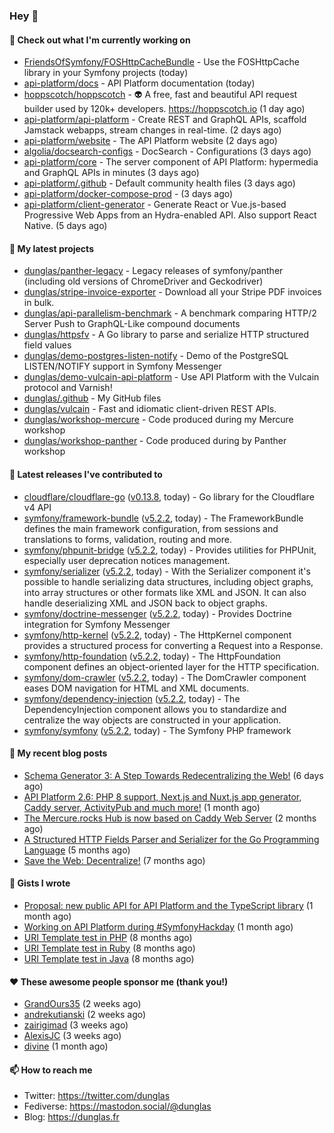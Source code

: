 ### Hey 👋

#### 👷 Check out what I'm currently working on

- [FriendsOfSymfony/FOSHttpCacheBundle](https://github.com/FriendsOfSymfony/FOSHttpCacheBundle) - Use the FOSHttpCache library in your Symfony projects (today)
- [api-platform/docs](https://github.com/api-platform/docs) - API Platform documentation (today)
- [hoppscotch/hoppscotch](https://github.com/hoppscotch/hoppscotch) - 👽 A free, fast and beautiful API request builder used by 120k&#43; developers. https://hoppscotch.io (1 day ago)
- [api-platform/api-platform](https://github.com/api-platform/api-platform) - Create REST and GraphQL APIs, scaffold Jamstack webapps, stream changes in real-time. (2 days ago)
- [api-platform/website](https://github.com/api-platform/website) - The API Platform website (2 days ago)
- [algolia/docsearch-configs](https://github.com/algolia/docsearch-configs) - DocSearch - Configurations (3 days ago)
- [api-platform/core](https://github.com/api-platform/core) - The server component of API Platform: hypermedia and GraphQL APIs in minutes (3 days ago)
- [api-platform/.github](https://github.com/api-platform/.github) - Default community health files (3 days ago)
- [api-platform/docker-compose-prod](https://github.com/api-platform/docker-compose-prod) -  (3 days ago)
- [api-platform/client-generator](https://github.com/api-platform/client-generator) - Generate React or Vue.js-based Progressive Web Apps from an Hydra-enabled API. Also support React Native. (5 days ago)

#### 🌱 My latest projects

- [dunglas/panther-legacy](https://github.com/dunglas/panther-legacy) - Legacy releases of symfony/panther (including old versions of ChromeDriver and Geckodriver)
- [dunglas/stripe-invoice-exporter](https://github.com/dunglas/stripe-invoice-exporter) - Download all your Stripe PDF invoices in bulk.
- [dunglas/api-parallelism-benchmark](https://github.com/dunglas/api-parallelism-benchmark) - A benchmark comparing HTTP/2 Server Push to GraphQL-Like compound documents
- [dunglas/httpsfv](https://github.com/dunglas/httpsfv) - A Go library to parse and serialize HTTP structured field values
- [dunglas/demo-postgres-listen-notify](https://github.com/dunglas/demo-postgres-listen-notify) - Demo of the PostgreSQL LISTEN/NOTIFY support in Symfony Messenger
- [dunglas/demo-vulcain-api-platform](https://github.com/dunglas/demo-vulcain-api-platform) - Use API Platform with the Vulcain protocol and Varnish!
- [dunglas/.github](https://github.com/dunglas/.github) - My GitHub files
- [dunglas/vulcain](https://github.com/dunglas/vulcain) - Fast and idiomatic client-driven REST APIs.
- [dunglas/workshop-mercure](https://github.com/dunglas/workshop-mercure) - Code produced during my Mercure workshop
- [dunglas/workshop-panther](https://github.com/dunglas/workshop-panther) - Code produced during by Panther workshop

#### 🔭 Latest releases I've contributed to

- [cloudflare/cloudflare-go](https://github.com/cloudflare/cloudflare-go) ([v0.13.8](https://github.com/cloudflare/cloudflare-go/releases/tag/v0.13.8), today) - Go library for the Cloudflare v4 API
- [symfony/framework-bundle](https://github.com/symfony/framework-bundle) ([v5.2.2](https://github.com/symfony/framework-bundle/releases/tag/v5.2.2), today) - The FrameworkBundle defines the main framework configuration, from sessions and translations to forms, validation, routing and more.
- [symfony/phpunit-bridge](https://github.com/symfony/phpunit-bridge) ([v5.2.2](https://github.com/symfony/phpunit-bridge/releases/tag/v5.2.2), today) - Provides utilities for PHPUnit, especially user deprecation notices management.
- [symfony/serializer](https://github.com/symfony/serializer) ([v5.2.2](https://github.com/symfony/serializer/releases/tag/v5.2.2), today) - With the Serializer component it&#39;s possible to handle serializing data structures, including object graphs, into array structures or other formats like XML and JSON. It can also handle deserializing XML and JSON back to object graphs.
- [symfony/doctrine-messenger](https://github.com/symfony/doctrine-messenger) ([v5.2.2](https://github.com/symfony/doctrine-messenger/releases/tag/v5.2.2), today) - Provides Doctrine integration for Symfony Messenger
- [symfony/http-kernel](https://github.com/symfony/http-kernel) ([v5.2.2](https://github.com/symfony/http-kernel/releases/tag/v5.2.2), today) - The HttpKernel component provides a structured process for converting a Request into a Response.
- [symfony/http-foundation](https://github.com/symfony/http-foundation) ([v5.2.2](https://github.com/symfony/http-foundation/releases/tag/v5.2.2), today) - The HttpFoundation component defines an object-oriented layer for the HTTP specification.
- [symfony/dom-crawler](https://github.com/symfony/dom-crawler) ([v5.2.2](https://github.com/symfony/dom-crawler/releases/tag/v5.2.2), today) - The DomCrawler component eases DOM navigation for HTML and XML documents.
- [symfony/dependency-injection](https://github.com/symfony/dependency-injection) ([v5.2.2](https://github.com/symfony/dependency-injection/releases/tag/v5.2.2), today) - The DependencyInjection component allows you to standardize and centralize the way objects are constructed in your application.
- [symfony/symfony](https://github.com/symfony/symfony) ([v5.2.2](https://github.com/symfony/symfony/releases/tag/v5.2.2), today) - The Symfony PHP framework

#### 📜 My recent blog posts

- [Schema Generator 3: A Step Towards Redecentralizing the Web!](http://feedproxy.google.com/~r/dunglas/~3/-eYprhFHaXA/) (6 days ago)
- [API Platform 2.6: PHP 8 support, Next.js and Nuxt.js app generator, Caddy server, ActivityPub and much more!](http://feedproxy.google.com/~r/dunglas/~3/X1dkcrZS-qU/) (1 month ago)
- [The Mercure.rocks Hub is now based on Caddy Web Server](http://feedproxy.google.com/~r/dunglas/~3/MjBonxZ_8uQ/) (2 months ago)
- [A Structured HTTP Fields Parser and Serializer for the Go Programming Language](http://feedproxy.google.com/~r/dunglas/~3/ZbYscZI8Qx8/) (5 months ago)
- [Save the Web: Decentralize!](http://feedproxy.google.com/~r/dunglas/~3/sqGQq6DaW2s/) (7 months ago)

#### 📓 Gists I wrote

- [Proposal: new public API for API Platform and the TypeScript library](https://gist.github.com/4da2026f34bf7f18e1db955ef8a9b417) (1 month ago)
- [Working on API Platform during #SymfonyHackday](https://gist.github.com/3949272d40e6390cdd2850a4f312a02a) (1 month ago)
- [URI Template test in PHP](https://gist.github.com/5b10b586427cf66e78a968f82f80691a) (8 months ago)
- [URI Template test in Ruby](https://gist.github.com/ec793690f66167cb849c02284ecf748d) (8 months ago)
- [URI Template test in Java](https://gist.github.com/788b70312231d24e46d7632c634784f5) (8 months ago)

#### ❤️ These awesome people sponsor me (thank you!)

- [GrandOurs35](https://github.com/GrandOurs35) (2 weeks ago)
- [andrekutianski](https://github.com/andrekutianski) (2 weeks ago)
- [zairigimad](https://github.com/zairigimad) (3 weeks ago)
- [AlexisJC](https://github.com/AlexisJC) (3 weeks ago)
- [divine](https://github.com/divine) (1 month ago)

#### 📫 How to reach me

- Twitter: https://twitter.com/dunglas
- Fediverse: https://mastodon.social/@dunglas
- Blog: https://dunglas.fr

